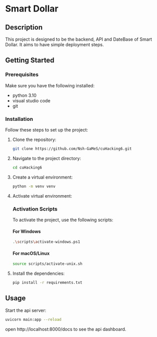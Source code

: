 # Smart Dollar

## Description
This project is designed to be the backend, API and DateBase of Smart Dollar. It aims to have simple deployment steps.

## Getting Started

### Prerequisites
Make sure you have the following installed:
- python 3.10
- visual studio code
- git

### Installation
Follow these steps to set up the project:
1. Clone the repository:
    ```bash
    git clone https://github.com/Nsh-GaMeS/cuHacking6.git
    ```
2. Navigate to the project directory:
    ```bash
    cd cuHacking6
    ```
3. Create a virtual environment:
    ```bash
    python -m venv venv
    ```

4. Activate virtual environment:    
    ### Activation Scripts
    To activate the project, use the following scripts:

    #### For Windows
    ```bash
    .\scripts\activate-windows.ps1
    ```

    #### For macOS/Linux
    ```bash
    source scripts/activate-unix.sh
    ```
5. Install the dependencies:
    ```bash
    pip install -r requirements.txt 
    ```


## Usage
Start the api server:
```bash
uvicorn main:app --reload
```

open http://localhost:8000/docs to see the api dashboard.

